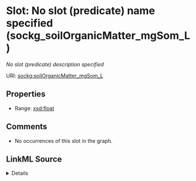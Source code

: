 

# Slot: No slot (predicate) name specified (sockg_soilOrganicMatter_mgSom_L)


_No slot (predicate) description specified_







URI: [sockg:soilOrganicMatter_mgSom_L](https://idir.uta.edu/sockg-ontology/docs/soilOrganicMatter_mgSom_L)



<!-- no inheritance hierarchy -->








## Properties

* Range: [xsd:float](http://www.w3.org/2001/XMLSchema#float)





## Comments

* No occurrences of this slot in the graph.



## LinkML Source

<details>

```yaml
name: sockg_soilOrganicMatter_mgSom_L
description: No slot (predicate) description specified
title: No slot (predicate) name specified
comments:
- No occurrences of this slot in the graph.
from_schema: soc-kg
rank: 1000
domain: sockg_WaterQualityConc
slot_uri: sockg:soilOrganicMatter_mgSom_L
alias: sockg_soilOrganicMatter_mgSom_L
range: float

```
</details>